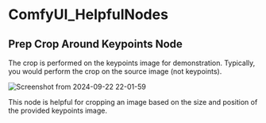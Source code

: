 # ComfyUI_HelpfulNodes

## Prep Crop Around Keypoints Node

The crop is performed on the keypoints image for demonstration. Typically, you would perform the crop on the source image (not keypoints).

![Screenshot from 2024-09-22 22-01-59](https://github.com/user-attachments/assets/457caadb-994c-4f4c-ad38-24b17a53803e)

This node is helpful for cropping an image based on the size and position of the provided keypoints image.
